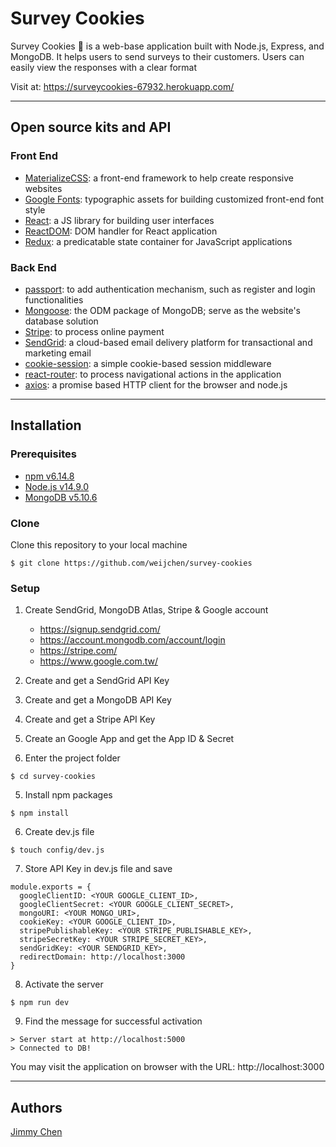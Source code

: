 # Survey Cookies
Survey Cookies :cookie: is a web-base application built with Node.js, Express, and MongoDB. It helps users to send surveys to their customers. Users can easily view the responses with a clear format

Visit at: https://surveycookies-67932.herokuapp.com/

---
## Open source kits and API

### Front End
- <a href="https://materializecss.com/">MaterializeCSS</a>: a front-end framework to help create responsive websites
- <a href="https://fonts.google.com/">Google Fonts</a>: typographic assets for building customized front-end font style
- <a href="https://zh-hant.reactjs.org/">React</a>: a JS library for building user interfaces
- <a href="https://zh-hant.reactjs.org/docs/react-dom.html">ReactDOM</a>: DOM handler for React application
- <a href="https://redux.js.org/">Redux</a>: a predicatable state container for JavaScript applications

### Back End
- <a href="http://www.passportjs.org/">passport</a>: to add authentication mechanism, such as register and login functionalities
- <a href="https://mongoosejs.com/">Mongoose</a>: the ODM package of MongoDB; serve as the website's database solution
- <a href="https://stripe.com/">Stripe</a>: to process online payment
- <a href="https://sendgrid.com/">SendGrid</a>: a cloud-based email delivery platform for transactional and marketing email
- <a href="https://www.npmjs.com/package/cookie-session">cookie-session</a>: a simple cookie-based session middleware
- <a href="https://reactrouter.com/">react-router</a>: to process navigational actions in the application
- <a href="https://github.com/axios/axios">axios</a>: a promise based HTTP client for the browser and node.js

---
## Installation

### Prerequisites
- <a href="https://www.npmjs.com/get-npm">npm v6.14.8</a>
- <a href="https://nodejs.org/en/download/">Node.js v14.9.0</a>
- <a href="https://www.mongodb.com/try/download/community">MongoDB v5.10.6</a>

### Clone
Clone this repository to your local machine

`$ git clone https://github.com/weijchen/survey-cookies`


### Setup
1. Create SendGrid, MongoDB Atlas, Stripe & Google account
    - https://signup.sendgrid.com/
    - https://account.mongodb.com/account/login
    - https://stripe.com/
    - https://www.google.com.tw/

2. Create and get a SendGrid API Key

3. Create and get a MongoDB API Key

4. Create and get a Stripe API Key

5. Create an Google App and get the App ID & Secret

6. Enter the project folder
```
$ cd survey-cookies
```
5. Install npm packages
```
$ npm install
```

6. Create dev.js file
```
$ touch config/dev.js
```

7. Store API Key in dev.js file and save
```
module.exports = {
  googleClientID: <YOUR GOOGLE_CLIENT_ID>,
  googleClientSecret: <YOUR GOOGLE_CLIENT_SECRET>,
  mongoURI: <YOUR MONGO_URI>,
  cookieKey: <YOUR GOOGLE_CLIENT_ID>,
  stripePublishableKey: <YOUR STRIPE_PUBLISHABLE_KEY>,
  stripeSecretKey: <YOUR STRIPE_SECRET_KEY>,
  sendGridKey: <YOUR SENDGRID_KEY>,
  redirectDomain: http://localhost:3000
}
```

8. Activate the server
```
$ npm run dev
```

9. Find the message for successful activation
```
> Server start at http://localhost:5000
> Connected to DB!
```
You may visit the application on browser with the URL: http://localhost:3000

---
## Authors
<a href="https://github.com/weijchen">Jimmy Chen</a>
